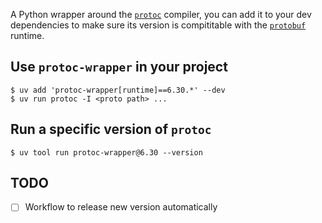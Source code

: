 A Python wrapper around the [`protoc`](https://github.com/protocolbuffers/protobuf) compiler, you can add it to your dev dependencies to make sure its version
is compititable with the [`protobuf`](https://pypi.org/project/protobuf/) runtime.

## Use `protoc-wrapper` in your project

```console
$ uv add 'protoc-wrapper[runtime]==6.30.*' --dev
$ uv run protoc -I <proto path> ...
```

## Run a specific version of `protoc`

```console
$ uv tool run protoc-wrapper@6.30 --version
```

## TODO

- [ ] Workflow to release new version automatically
